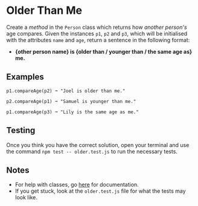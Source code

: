 # Older Than Me

Create a *method* in the ```Person``` class which returns how *another person's* age compares. Given the instances ```p1```, ```p2``` and ```p3```, which will be initialised with the attributes ```name``` and ```age```, return a sentence in the following format:
- **{other person name} is {older than / younger than / the same age as} me.**

## Examples
```
p1.compareAge(p2) ➞ "Joel is older than me."

p2.compareAge(p1) ➞ "Samuel is younger than me."

p1.compareAge(p3) ➞ "Lily is the same age as me."
```

## Testing
Once you think you have the correct solution, open your terminal and use the command ```npm test -- older.test.js``` to run the necessary tests.

## Notes
- For help with classes, go [here](https://www.w3schools.com/js/js_classes.asp) for documentation.
- If you get stuck, look at the ```older.test.js``` file for what the tests may look like.